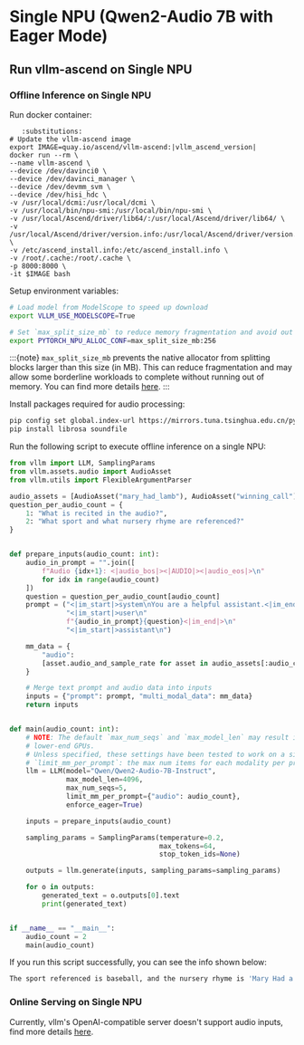 # Single NPU (Qwen2-Audio 7B with Eager Mode)

## Run vllm-ascend on Single NPU

### Offline Inference on Single NPU

Run docker container:

```{code-block} bash
   :substitutions:
# Update the vllm-ascend image
export IMAGE=quay.io/ascend/vllm-ascend:|vllm_ascend_version|
docker run --rm \
--name vllm-ascend \
--device /dev/davinci0 \
--device /dev/davinci_manager \
--device /dev/devmm_svm \
--device /dev/hisi_hdc \
-v /usr/local/dcmi:/usr/local/dcmi \
-v /usr/local/bin/npu-smi:/usr/local/bin/npu-smi \
-v /usr/local/Ascend/driver/lib64/:/usr/local/Ascend/driver/lib64/ \
-v /usr/local/Ascend/driver/version.info:/usr/local/Ascend/driver/version.info \
-v /etc/ascend_install.info:/etc/ascend_install.info \
-v /root/.cache:/root/.cache \
-p 8000:8000 \
-it $IMAGE bash
```

Setup environment variables:

```bash
# Load model from ModelScope to speed up download
export VLLM_USE_MODELSCOPE=True

# Set `max_split_size_mb` to reduce memory fragmentation and avoid out of memory
export PYTORCH_NPU_ALLOC_CONF=max_split_size_mb:256
```

:::{note}
`max_split_size_mb` prevents the native allocator from splitting blocks larger than this size (in MB). This can reduce fragmentation and may allow some borderline workloads to complete without running out of memory. You can find more details [<u>here</u>](https://www.hiascend.com/document/detail/zh/CANNCommunityEdition/800alpha003/apiref/envref/envref_07_0061.html).
:::

Install packages required for audio processing:

```bash
pip config set global.index-url https://mirrors.tuna.tsinghua.edu.cn/pypi/web/simple
pip install librosa soundfile
```

Run the following script to execute offline inference on a single NPU:

```python
from vllm import LLM, SamplingParams
from vllm.assets.audio import AudioAsset
from vllm.utils import FlexibleArgumentParser

audio_assets = [AudioAsset("mary_had_lamb"), AudioAsset("winning_call")]
question_per_audio_count = {
    1: "What is recited in the audio?",
    2: "What sport and what nursery rhyme are referenced?"
}


def prepare_inputs(audio_count: int):
    audio_in_prompt = "".join([
        f"Audio {idx+1}: <|audio_bos|><|AUDIO|><|audio_eos|>\n"
        for idx in range(audio_count)
    ])
    question = question_per_audio_count[audio_count]
    prompt = ("<|im_start|>system\nYou are a helpful assistant.<|im_end|>\n"
              "<|im_start|>user\n"
              f"{audio_in_prompt}{question}<|im_end|>\n"
              "<|im_start|>assistant\n")

    mm_data = {
        "audio":
        [asset.audio_and_sample_rate for asset in audio_assets[:audio_count]]
    }

    # Merge text prompt and audio data into inputs
    inputs = {"prompt": prompt, "multi_modal_data": mm_data}
    return inputs


def main(audio_count: int):
    # NOTE: The default `max_num_seqs` and `max_model_len` may result in OOM on
    # lower-end GPUs.
    # Unless specified, these settings have been tested to work on a single L4.
    # `limit_mm_per_prompt`: the max num items for each modality per prompt.
    llm = LLM(model="Qwen/Qwen2-Audio-7B-Instruct",
              max_model_len=4096,
              max_num_seqs=5,
              limit_mm_per_prompt={"audio": audio_count},
              enforce_eager=True)

    inputs = prepare_inputs(audio_count)

    sampling_params = SamplingParams(temperature=0.2,
                                     max_tokens=64,
                                     stop_token_ids=None)

    outputs = llm.generate(inputs, sampling_params=sampling_params)

    for o in outputs:
        generated_text = o.outputs[0].text
        print(generated_text)


if __name__ == "__main__":
    audio_count = 2
    main(audio_count)
```

If you run this script successfully, you can see the info shown below:

```bash
The sport referenced is baseball, and the nursery rhyme is 'Mary Had a Little Lamb'.
```

### Online Serving on Single NPU

Currently, vllm's OpenAI-compatible server doesn't support audio inputs, find more details [<u>here</u>](https://github.com/vllm-project/vllm/issues/19977).
